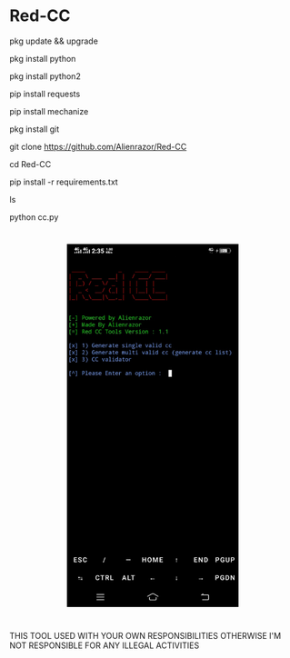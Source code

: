 # Red-CC

pkg update && upgrade

pkg install python

pkg install python2

pip install requests

pip install mechanize

pkg install git

git clone https://github.com/Alienrazor/Red-CC

cd Red-CC

pip install -r requirements.txt

ls

python cc.py


#
<p align="center"><a href="https://Alienrazor.github.io"><img width="60%" alt="Hello, I'm Anurag. I do open source!" src="./asset/IMG_20220824_143754.jpeg" /></a></p>


# 
THIS TOOL USED WITH YOUR OWN RESPONSIBILITIES OTHERWISE I'M NOT RESPONSIBLE FOR ANY ILLEGAL ACTIVITIES 
